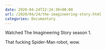 ```yaml
---
date: 2020-04-24T22:24:39+00:00
url: /2020/04/24/the-imagineering-story.html
categories: Documentary
---
```

Watched The Imagineering Story season 1.

That fucking Spider-Man robot, wow.


